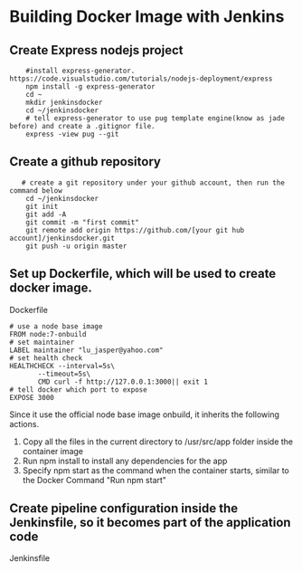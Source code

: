 # Building Docker Image with Jenkins

## Create Express nodejs project
``` 
    #install express-generator. https://code.visualstudio.com/tutorials/nodejs-deployment/express
    npm install -g express-generator
    cd ~
    mkdir jenkinsdocker
    cd ~/jenkinsdocker
    # tell express-generator to use pug template engine(know as jade before) and create a .gitignor file.
    express -view pug --git    
``` 
## Create a github repository
    
``` 
   # create a git repository under your github account, then run the command below
    cd ~/jenkinsdocker
    git init
    git add -A
    git commit -m "first commit"
    git remote add origin https://github.com/[your git hub account]/jenkinsdocker.git
    git push -u origin master
``` 
## Set up Dockerfile, which will be used to create docker image.
Dockerfile
```
# use a node base image
FROM node:7-onbuild
# set maintainer
LABEL maintainer "lu_jasper@yahoo.com"
# set health check
HEALTHCHECK --interval=5s\
       --timeout=5s\
       CMD curl -f http://127.0.0.1:3000|| exit 1
# tell docker which port to expose
EXPOSE 3000 
```
Since it use the official node base image onbuild, it inherits the following actions.
1. Copy all the files in the current directory to /usr/src/app folder inside the container image
2. Run npm install to install any dependencies for the app
3. Specify npm start as the command when the container starts, similar to the Docker Command "Run npm start" 
## Create pipeline configuration inside the Jenkinsfile, so it becomes part of the application code
Jenkinsfile
```

```

